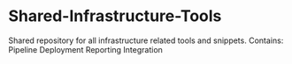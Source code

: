 # Shared-Infrastructure-Tools
Shared repository for all infrastructure related tools and snippets. Contains: Pipeline Deployment Reporting Integration